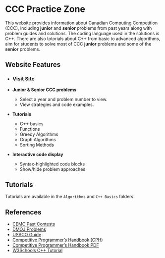 # CCC Practice Zone
This website provides information about Canadian Computing Competition (CCC), including **junior** and **senior** problems from past years along with problem guides and solutions. The coding language used in the solutions is C++. There are also totorials about C++ from basic to advanced algorithms, aim for students to solve most of CCC **junior** problems and some of the **senior** problems.

## Website Features

- ### [Visit Site](https://leotao0608.github.io/coding-club-CCC/)

- **Junior & Senior CCC problems**
  - Select a year and problem number to view.
  - View strategies and code examples.
- **Tutorials**
  - C++ basics
  - Functions
  - Greedy Algorithms
  - Graph Algorithms
  - Sorting Methods
- **Interactive code display**
  - Syntax-highlighted code blocks
  - Show/hide problem approaches

## Tutorials

Tutorials are available in the `Algorithms` and `C++ Basics` folders. 

## References

- [CEMC Past Contests](https://cemc.uwaterloo.ca/resources/past-contests)
- [DMOJ Problems](https://dmoj.ca/)
- [USACO Guide](https://usaco.guide/)
- [Competitive Programmer’s Handbook (CPH)](https://usaco.guide/CPH.pdf)
- [Competitive Programmer’s Handbook PDF](https://cses.fi/book/book.pdf)
- [W3Schools C++ Tutorial](https://www.w3schools.com/cpp/)
